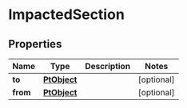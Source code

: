
# ImpactedSection

## Properties
Name | Type | Description | Notes
------------ | ------------- | ------------- | -------------
**to** | [**PtObject**](PtObject.md) |  |  [optional]
**from** | [**PtObject**](PtObject.md) |  |  [optional]



